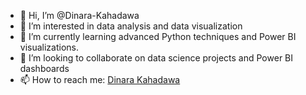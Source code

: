 - 👋 Hi, I’m @Dinara-Kahadawa
- 👀 I’m interested in data analysis and data visualization
- 🌱 I’m currently learning advanced Python techniques and Power BI visualizations.
- 💞️ I’m looking to collaborate on data science projects and Power BI dashboards
- 📫 How to reach me:
  [Dinara Kahadawa](https://www.linkedin.com/in/dinara-kahadawa?lipi=urn%3Ali%3Apage%3Ad_flagship3_profile_view_base_contact_details%3Beb93YGyeSdKN0yRKkT1hzA%3D%3D)

<!---
Dinara-Kahadawa/Dinara-Kahadawa is a ✨ special ✨ repository because its `README.md` (this file) appears on your GitHub profile.
You can click the Preview link to take a look at your changes.
--->
